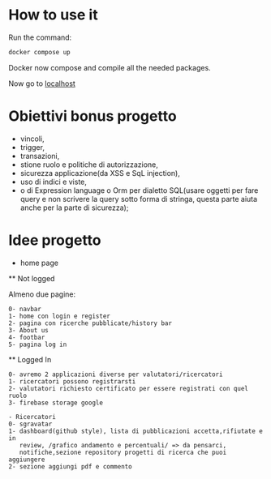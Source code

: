 # How to use it

Run the command:
``` sh
docker compose up
```

Docker now compose and compile all the needed packages.

Now go to [localhost](http://localhost/)


# Obiettivi bonus progetto #
- vincoli, 
- trigger,
- transazioni,
- stione ruolo e politiche di autorizzazione,
- sicurezza applicazione(da XSS e SqL injection),
- uso di indici e viste,
- o di Expression language o Orm per dialetto SQL(usare oggetti per fare
query e non scrivere la query sotto forma di stringa, questa parte
aiuta anche per la parte di sicurezza);


# Idee progetto #

* home page


** Not logged

Almeno due pagine:
	
	0- navbar
	1- home con login e register
	2- pagina con ricerche pubblicate/history bar
	3- About us
	4- footbar
	5- pagina log in
	
** 	Logged In
	
	0- avremo 2 applicazioni diverse per valutatori/ricercatori
	1- ricercatori possono registrarsti
	2- valutatori richiesto certificato per essere registrati con quel ruolo
	3- firebase storage google
	
	- Ricercatori
	0- sgravatar 
	1- dashboard(github style), lista di pubblicazioni accetta,rifiutate e in
	   review, /grafico andamento e percentuali/ => da pensarci,
	   notifiche,sezione repository progetti di ricerca che puoi aggiungere
    2- sezione aggiungi pdf e commento
	
